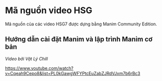 # Mã nguồn video HSG
Mã nguồn của các video HSG7 được dựng bằng Manim Community Edition.

## Hướng dẫn cài đặt Manim và lập trình Manim cơ bản
_Video bởi Vật Lý Chill_

https://www.youtube.com/watch?v=Cqeah9Cepo8&list=PL0kGawgWFYPtcEuZabZJRdVJxm7b6rBc3
